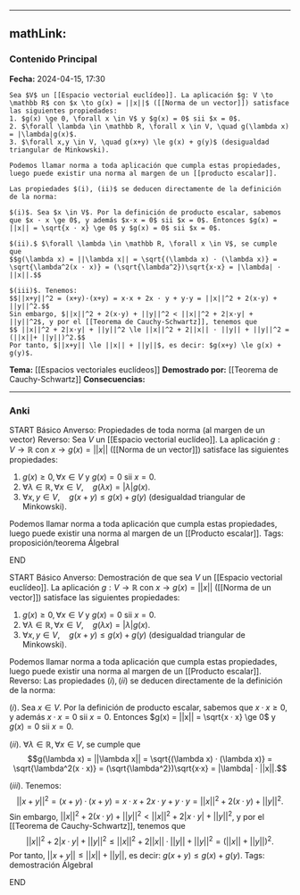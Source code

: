 
---
mathLink:
---
### Contenido Principal

**Fecha:** 2024-04-15, 17:30

```ad-theorem
Sea $V$ un [[Espacio vectorial euclídeo]]. La aplicación $g: V \to \mathbb R$ con $x \to g(x) = ||x||$ ([[Norma de un vector]]) satisface las siguientes propiedades:
1. $g(x) \ge 0, \forall x \in V$ y $g(x) = 0$ sii $x = 0$.
2. $\forall \lambda \in \mathbb R, \forall x \in V, \quad g(\lambda x) = |\lambda|g(x)$.
3. $\forall x,y \in V, \quad g(x+y) \le g(x) + g(y)$ (desigualdad triangular de Minkowski).

Podemos llamar norma a toda aplicación que cumpla estas propiedades, luego puede existir una norma al margen de un [[producto escalar]].
```

```ad-proof
Las propiedades $(i), (ii)$ se deducen directamente de la definición de la norma:

$(i)$. Sea $x \in V$. Por la definición de producto escalar, sabemos que $x · x \ge 0$, y además $x·x = 0$ sii $x = 0$. Entonces $g(x) = ||x|| = \sqrt{x · x} \ge 0$ y $g(x) = 0$ sii $x = 0$.

$(ii).$ $\forall \lambda \in \mathbb R, \forall x \in V$, se cumple que
$$g(\lambda x) = ||\lambda x|| = \sqrt{(\lambda x) · (\lambda x)} = \sqrt{\lambda^2(x · x)} = (\sqrt{\lambda^2})\sqrt{x·x} = |\lambda| · ||x||.$$

$(iii)$. Tenemos:
$$||x+y||^2 = (x+y)·(x+y) = x·x + 2x · y + y·y = ||x||^2 + 2(x·y) + ||y||^2.$$
Sin embargo, $||x||^2 + 2(x·y) + ||y||^2 < ||x||^2 + 2|x·y| + ||y||^2$, y por el [[Teorema de Cauchy-Schwartz]], tenemos que
$$ ||x||^2 + 2|x·y| + ||y||^2 \le ||x||^2 + 2||x|| · ||y|| + ||y||^2 = (||x||+ ||y||)^2.$$
Por tanto, $||x+y|| \le ||x|| + ||y||$, es decir: $g(x+y) \le g(x) + g(y)$.
```

**Tema:** [[Espacios vectoriales euclídeos]]
**Demostrado por:** [[Teorema de Cauchy-Schwartz]]
**Consecuencias:**

---
### Anki

START
Básico
Anverso: Propiedades de toda norma (al margen de un vector)
Reverso: Sea $V$ un [[Espacio vectorial euclídeo]]. La aplicación $g: V \to \mathbb R$ con $x \to g(x) = ||x||$ ([[Norma de un vector]]) satisface las siguientes propiedades:
1. $g(x) \ge 0, \forall x \in V$ y $g(x) = 0$ sii $x = 0$.
2. $\forall \lambda \in \mathbb R, \forall x \in V, \quad g(\lambda x) = |\lambda|g(x)$.
3. $\forall x,y \in V, \quad g(x+y) \le g(x) + g(y)$ (desigualdad triangular de Minkowski).

Podemos llamar norma a toda aplicación que cumpla estas propiedades, luego puede existir una norma al margen de un [[Producto escalar]].
Tags: proposición/teorema ÁlgebraI
<!--ID: 1714060760848-->
END

START
Básico
Anverso: Demostración de que sea $V$ un [[Espacio vectorial euclídeo]]. La aplicación $g: V \to \mathbb R$ con $x \to g(x) = ||x||$ ([[Norma de un vector]]) satisface las siguientes propiedades:
1. $g(x) \ge 0, \forall x \in V$ y $g(x) = 0$ sii $x = 0$.
2. $\forall \lambda \in \mathbb R, \forall x \in V, \quad g(\lambda x) = |\lambda|g(x)$.
3. $\forall x,y \in V, \quad g(x+y) \le g(x) + g(y)$ (desigualdad triangular de Minkowski).

Podemos llamar norma a toda aplicación que cumpla estas propiedades, luego puede existir una norma al margen de un [[Producto escalar]].
Reverso: Las propiedades $(i), (ii)$ se deducen directamente de la definición de la norma:

$(i)$. Sea $x \in V$. Por la definición de producto escalar, sabemos que $x · x \ge 0$, y además $x·x = 0$ sii $x = 0$. Entonces $g(x) = ||x|| = \sqrt{x · x} \ge 0$ y $g(x) = 0$ sii $x = 0$.

$(ii).$ $\forall \lambda \in \mathbb R, \forall x \in V$, se cumple que
$$g(\lambda x) = ||\lambda x|| = \sqrt{(\lambda x) · (\lambda x)} = \sqrt{\lambda^2(x · x)} = (\sqrt{\lambda^2})\sqrt{x·x} = |\lambda| · ||x||.$$

$(iii)$. Tenemos:
$$||x+y||^2 = (x+y)·(x+y) = x·x + 2x · y + y·y = ||x||^2 + 2(x·y) + ||y||^2.$$
Sin embargo, $||x||^2 + 2(x·y) + ||y||^2 < ||x||^2 + 2|x·y| + ||y||^2$, y por el [[Teorema de Cauchy-Schwartz]], tenemos que
$$ ||x||^2 + 2|x·y| + ||y||^2 \le ||x||^2 + 2||x|| · ||y|| + ||y||^2 = (||x||+ ||y||)^2.$$
Por tanto, $||x+y|| \le ||x|| + ||y||$, es decir: $g(x+y) \le g(x) + g(y)$.
Tags: demostración ÁlgebraI
<!--ID: 1714060760865-->
END

